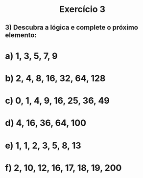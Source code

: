 <br />

<h1 align="center"><strong>Exercício 3</strong></h1>

## 3) Descubra a lógica e complete o próximo elemento:

# a) 1, 3, 5, 7, **9**

# b) 2, 4, 8, 16, 32, 64, **128**

# c) 0, 1, 4, 9, 16, 25, 36, **49**

# d) 4, 16, 36, 64, **100**

# e) 1, 1, 2, 3, 5, 8, **13**

# f) 2, 10, 12, 16, 17, 18, 19, **200**

